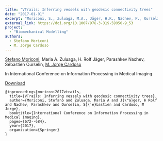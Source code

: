 ```yaml
---
title: "VTrails: Inferring vessels with geodesic connectivity trees"
date: "2017-01-01"
excerpt: "Moriconi, S., Zuluaga, M.A., Jäger, H.R., Nachev, P., Ourselin, S. and Cardoso, M.J., 2017, June. In International Conference on Information Processing in Medical Imaging (pp. 672-684). Springer, Cham."
external_link: https://doi.org/10.1007/978-3-319-59050-9_53
project:
  - "Biomechanical Modelling"
authors:
  - Stefano Moriconi
  - M. Jorge Cardoso
---
```

[Stefano Moriconi](/people/stefano_moriconi), Maria A. Zuluaga, H. Rolf Jäger, Parashkev Nachev, Sébastien Ourselin, [M. Jorge Cardoso](/people/jorge_cardoso)

In International Conference on Information Processing in Medical Imaging

<a href="{{page.external_link}}" target="_blank"> Download </a>

```
@inproceedings{moriconi2017vtrails,
  title={VTrails: Inferring vessels with geodesic connectivity trees},
  author={Moriconi, Stefano and Zuluaga, Maria A and J{\"a}ger, H Rolf and Nachev, Parashkev and Ourselin, S{\'e}bastien and Cardoso, M Jorge},
  booktitle={International Conference on Information Processing in Medical Imaging},
  pages={672--684},
  year={2017},
  organization={Springer}
}

```
